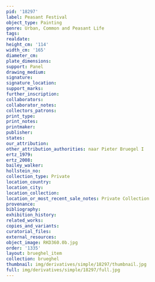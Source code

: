 ```yaml
---
pid: '18297'
label: Peasant Festival
object_type: Painting
genre: Urban, Common and Peasant Life
tags: 
realdate: 
height_cm: '114'
width_cm: '165'
diameter_cm: 
plate_dimensions: 
support: Panel
drawing_medium: 
signature: 
signature_location: 
support_marks: 
further_inscription: 
collaborators: 
collaborator_notes: 
collectors_patrons: 
print_type: 
print_notes: 
printmaker: 
publisher: 
states: 
our_attribution: 
other_attribution_authorities: naar Pieter Bruegel I
ertz_1979: 
ertz_2008: 
bailey_walker: 
hollstein_no: 
collection_type: Private
location_country: 
location_city: 
location_collection: 
location_or_most_recent_sale_notes: Private Collection
provenance: 
bibliography: 
exhibition_history: 
related_works: 
copies_and_variants: 
curatorial_files: 
external_resources: 
object_image: RKD360.0b.jpg
order: '1335'
layout: brueghel_item
collection: brueghel
thumbnail: img/derivatives/simple/18297/thumbnail.jpg
full: img/derivatives/simple/18297/full.jpg
---
```

